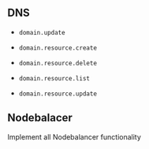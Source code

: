 DNS
-----

* `domain.update`

* `domain.resource.create`
* `domain.resource.delete`
* `domain.resource.list`
* `domain.resource.update`

Nodebalacer
-----

Implement all Nodebalancer functionality

